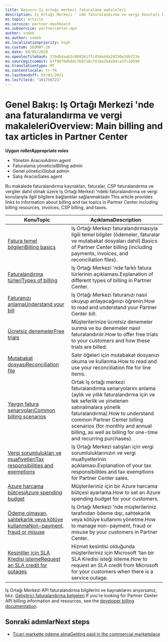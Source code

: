 ```yaml
---
title: Başvuru-Iş ortağı merkezi faturalama makaleleri
description: Iş Ortağı Merkezi ' nde faturalandırma ve vergi konuları hakkında bilgi edinin. Bilgiler faturalandırma kaynakları, faturalar, CSP faturalandırma ve vergileri içerir.
ms.topic: article
ms.service: partner-dashboard
ms.subservice: partnercenter-mpn
author: sodeb
ms.author: sodeb
ms.localizationpriority: high
ms.custom: SEOMAY.20
ms.date: 04/05/2020
ms.openlocfilehash: 27bdb4aab3c8092b1ffc458e4da29250e2dbf23e
ms.sourcegitcommit: bff907bdbddc769716c7418a2b4a94ca37c2d590
ms.translationtype: MT
ms.contentlocale: tr-TR
ms.lasthandoff: 03/03/2021
ms.locfileid: "101756721"
---
```

# <a name="overview-main-billing-and-tax-articles-in-partner-center"></a><span data-ttu-id="0a545-104">Genel Bakış: Iş Ortağı Merkezi 'nde ana faturalandırma ve vergi makaleleri</span><span class="sxs-lookup"><span data-stu-id="0a545-104">Overview: Main billing and tax articles in Partner Center</span></span>

<span data-ttu-id="0a545-105">**Uygun roller**</span><span class="sxs-lookup"><span data-stu-id="0a545-105">**Appropriate roles**</span></span>

- <span data-ttu-id="0a545-106">Yönetim Aracısı</span><span class="sxs-lookup"><span data-stu-id="0a545-106">Admin agent</span></span>
- <span data-ttu-id="0a545-107">Faturalama yöneticisi</span><span class="sxs-lookup"><span data-stu-id="0a545-107">Billing admin</span></span>
- <span data-ttu-id="0a545-108">Genel yönetici</span><span class="sxs-lookup"><span data-stu-id="0a545-108">Global admin</span></span>
- <span data-ttu-id="0a545-109">Satış Aracısı</span><span class="sxs-lookup"><span data-stu-id="0a545-109">Sales agent</span></span>

<span data-ttu-id="0a545-110">Bu makalede faturalandırma kaynakları, faturalar, CSP faturalandırma ve vergiler dahil olmak üzere Iş Ortağı Merkezi 'ndeki faturalandırma ve vergi konularıyla ilgili bilgilere bağlantılar sağlanmaktadır.</span><span class="sxs-lookup"><span data-stu-id="0a545-110">This article provides links to information about billing and tax topics in Partner Center including billing resources, invoices, CSP billing, and taxes.</span></span>


| <span data-ttu-id="0a545-111">Konu</span><span class="sxs-lookup"><span data-stu-id="0a545-111">Topic</span></span> | <span data-ttu-id="0a545-112">Açıklama</span><span class="sxs-lookup"><span data-stu-id="0a545-112">Description</span></span> |
| ----- | ----------- |
| [<span data-ttu-id="0a545-113">Fatura temel bilgileri</span><span class="sxs-lookup"><span data-stu-id="0a545-113">Billing basics</span></span>](billing-basics.md) | <span data-ttu-id="0a545-114">Iş Ortağı Merkezi faturalandırmasıyla ilgili temel bilgiler (ödemeler, faturalar ve mutabakat dosyaları dahil).</span><span class="sxs-lookup"><span data-stu-id="0a545-114">Basics of Partner Center billing (including payments, invoices, and reconciliation files).</span></span> |
| [<span data-ttu-id="0a545-115">Faturalandırma türleri</span><span class="sxs-lookup"><span data-stu-id="0a545-115">Types of billing</span></span>](billing-different-types.md) | <span data-ttu-id="0a545-116">Iş Ortağı Merkezi 'nde farklı fatura türlerinin açıklaması.</span><span class="sxs-lookup"><span data-stu-id="0a545-116">Explanation of different types of billing in Partner Center.</span></span> |
| [<span data-ttu-id="0a545-117">Faturanızı anlama</span><span class="sxs-lookup"><span data-stu-id="0a545-117">Understand your bill</span></span>](read-your-bill.md) | <span data-ttu-id="0a545-118">Iş Ortağı Merkezi faturanızı nasıl okuyup anlayacağınızı öğrenin.</span><span class="sxs-lookup"><span data-stu-id="0a545-118">How to read and understand your Partner Center bill.</span></span> |
| [<span data-ttu-id="0a545-119">Ücretsiz denemeler</span><span class="sxs-lookup"><span data-stu-id="0a545-119">Free trials</span></span>](offer-your-customers-trials-of-microsoft-products.md) | <span data-ttu-id="0a545-120">Müşterilerinize ücretsiz denemeler sunma ve bu denemeler nasıl faturalandırılır.</span><span class="sxs-lookup"><span data-stu-id="0a545-120">How to offer free trials to your customers and how these trials are billed.</span></span> |
| [<span data-ttu-id="0a545-121">Mutabakat dosyası</span><span class="sxs-lookup"><span data-stu-id="0a545-121">Reconciliation file</span></span>](use-the-reconciliation-files.md) | <span data-ttu-id="0a545-122">Satır öğeleri için mutabakat dosyanızı okuma ve kullanma.</span><span class="sxs-lookup"><span data-stu-id="0a545-122">How to read and use your reconciliation file for line items.</span></span> |
| [<span data-ttu-id="0a545-123">Yaygın fatura senaryoları</span><span class="sxs-lookup"><span data-stu-id="0a545-123">Common billing scenarios</span></span>](common-billing-scenarios.md) | <span data-ttu-id="0a545-124">Ortak Iş ortağı merkezi faturalandırma senaryolarını anlama (aylık ve yıllık faturalandırma için ve tek seferlik ve yinelenen satınalmalara yönelik faturalandırma).</span><span class="sxs-lookup"><span data-stu-id="0a545-124">How to understand common Partner Center billing scenarios (for monthly and annual billing, as well as billing for one-time and recurring purchases).</span></span> |
| [<span data-ttu-id="0a545-125">Vergi sorumlulukları ve muafiyetleri</span><span class="sxs-lookup"><span data-stu-id="0a545-125">Tax responsibilities and exemptions</span></span>](tax-and-tax-exemptions.md) | <span data-ttu-id="0a545-126">Iş Ortağı Merkezi satışları için vergi sorumluluklarınızın ve vergi muafiyetlerinin açıklaması.</span><span class="sxs-lookup"><span data-stu-id="0a545-126">Explanation of your tax responsibilities and tax exemptions for Partner Center sales.</span></span> |
| [<span data-ttu-id="0a545-127">Azure harcama bütçesi</span><span class="sxs-lookup"><span data-stu-id="0a545-127">Azure spending budget</span></span>](set-an-azure-spending-budget-for-your-customers.md) | <span data-ttu-id="0a545-128">Müşterileriniz için bir Azure harcama bütçesi ayarlama.</span><span class="sxs-lookup"><span data-stu-id="0a545-128">How to set an Azure spending budget for your customers.</span></span> |
| [<span data-ttu-id="0a545-129">Ödeme olmayan, sahtekarlık veya kötüye kullanma</span><span class="sxs-lookup"><span data-stu-id="0a545-129">Non-payment, fraud or misuse</span></span>](non-payment-fraud-misuse.md) | <span data-ttu-id="0a545-130">Iş Ortağı Merkezi 'nde müşterileriniz tarafından ödeme dışı, sahtekarlık veya kötüye kullanımı yönetme.</span><span class="sxs-lookup"><span data-stu-id="0a545-130">How to manage non-payment, fraud or misuse by your customers in Partner Center.</span></span> |
| [<span data-ttu-id="0a545-131">Kesintiler için SLA Kredisi isteme</span><span class="sxs-lookup"><span data-stu-id="0a545-131">Request an SLA credit for outages</span></span>](request-credit.md) | <span data-ttu-id="0a545-132">Hizmet kesintisi olduğunda müşterileriniz için Microsoft 'tan bir SLA Kredisi isteği isteme.</span><span class="sxs-lookup"><span data-stu-id="0a545-132">How to request an SLA credit from Microsoft for your customers when there is a service outage.</span></span> |

<span data-ttu-id="0a545-133">Iş Ortağı Merkezi API faturalandırma bilgilerini ve kaynaklarını arıyorsanız, bkz. [Geliştirici faturalandırma belgeleri](/partner-center/develop/manage-billing).</span><span class="sxs-lookup"><span data-stu-id="0a545-133">If you're looking for Partner Center API billing information and resources, see the [developer billing documentation](/partner-center/develop/manage-billing).</span></span>

## <a name="next-steps"></a><span data-ttu-id="0a545-134">Sonraki adımlar</span><span class="sxs-lookup"><span data-stu-id="0a545-134">Next steps</span></span>

- [<span data-ttu-id="0a545-135">Ticari markette ödeme alma</span><span class="sxs-lookup"><span data-stu-id="0a545-135">Getting paid in the commercial marketplace</span></span>](marketplace-get-paid.md)